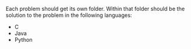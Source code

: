 Each problem should get its own folder. Within that folder should be the solution to the problem in the following languages:
- C
- Java
- Python
